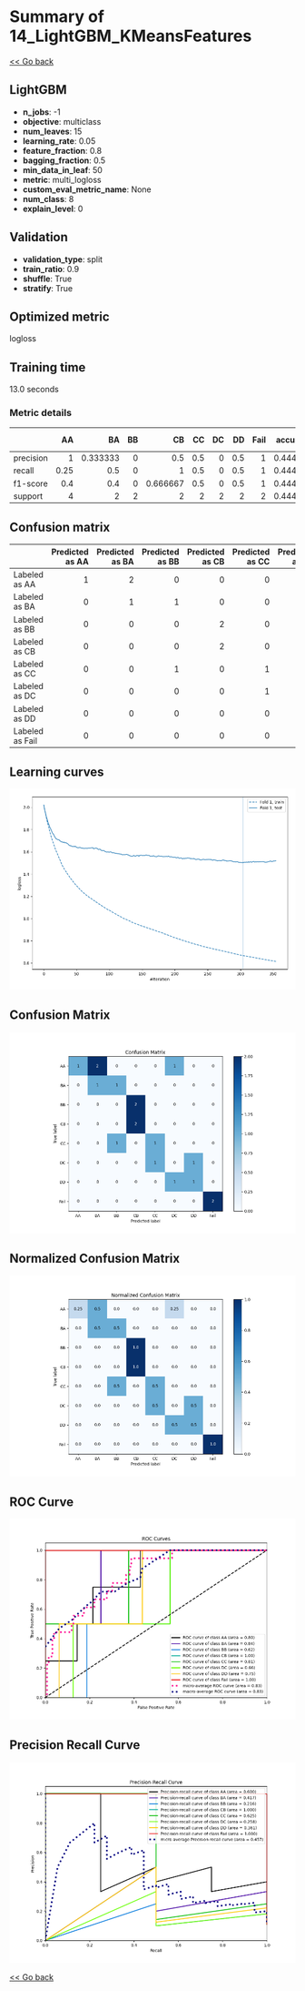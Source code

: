 # Summary of 14_LightGBM_KMeansFeatures

[<< Go back](../README.md)


## LightGBM
- **n_jobs**: -1
- **objective**: multiclass
- **num_leaves**: 15
- **learning_rate**: 0.05
- **feature_fraction**: 0.8
- **bagging_fraction**: 0.5
- **min_data_in_leaf**: 50
- **metric**: multi_logloss
- **custom_eval_metric_name**: None
- **num_class**: 8
- **explain_level**: 0

## Validation
 - **validation_type**: split
 - **train_ratio**: 0.9
 - **shuffle**: True
 - **stratify**: True

## Optimized metric
logloss

## Training time

13.0 seconds

### Metric details
|           |   AA |       BA |   BB |       CB |   CC |   DC |   DD |   Fail |   accuracy |   macro avg |   weighted avg |   logloss |
|:----------|-----:|---------:|-----:|---------:|-----:|-----:|-----:|-------:|-----------:|------------:|---------------:|----------:|
| precision | 1    | 0.333333 |    0 | 0.5      |  0.5 |    0 |  0.5 |      1 |   0.444444 |    0.479167 |       0.537037 |   1.50112 |
| recall    | 0.25 | 0.5      |    0 | 1        |  0.5 |    0 |  0.5 |      1 |   0.444444 |    0.46875  |       0.444444 |   1.50112 |
| f1-score  | 0.4  | 0.4      |    0 | 0.666667 |  0.5 |    0 |  0.5 |      1 |   0.444444 |    0.433333 |       0.42963  |   1.50112 |
| support   | 4    | 2        |    2 | 2        |  2   |    2 |  2   |      2 |   0.444444 |   18        |      18        |   1.50112 |


## Confusion matrix
|                 |   Predicted as AA |   Predicted as BA |   Predicted as BB |   Predicted as CB |   Predicted as CC |   Predicted as DC |   Predicted as DD |   Predicted as Fail |
|:----------------|------------------:|------------------:|------------------:|------------------:|------------------:|------------------:|------------------:|--------------------:|
| Labeled as AA   |                 1 |                 2 |                 0 |                 0 |                 0 |                 1 |                 0 |                   0 |
| Labeled as BA   |                 0 |                 1 |                 1 |                 0 |                 0 |                 0 |                 0 |                   0 |
| Labeled as BB   |                 0 |                 0 |                 0 |                 2 |                 0 |                 0 |                 0 |                   0 |
| Labeled as CB   |                 0 |                 0 |                 0 |                 2 |                 0 |                 0 |                 0 |                   0 |
| Labeled as CC   |                 0 |                 0 |                 1 |                 0 |                 1 |                 0 |                 0 |                   0 |
| Labeled as DC   |                 0 |                 0 |                 0 |                 0 |                 1 |                 0 |                 1 |                   0 |
| Labeled as DD   |                 0 |                 0 |                 0 |                 0 |                 0 |                 1 |                 1 |                   0 |
| Labeled as Fail |                 0 |                 0 |                 0 |                 0 |                 0 |                 0 |                 0 |                   2 |

## Learning curves
![Learning curves](learning_curves.png)
## Confusion Matrix

![Confusion Matrix](confusion_matrix.png)


## Normalized Confusion Matrix

![Normalized Confusion Matrix](confusion_matrix_normalized.png)


## ROC Curve

![ROC Curve](roc_curve.png)


## Precision Recall Curve

![Precision Recall Curve](precision_recall_curve.png)



[<< Go back](../README.md)
